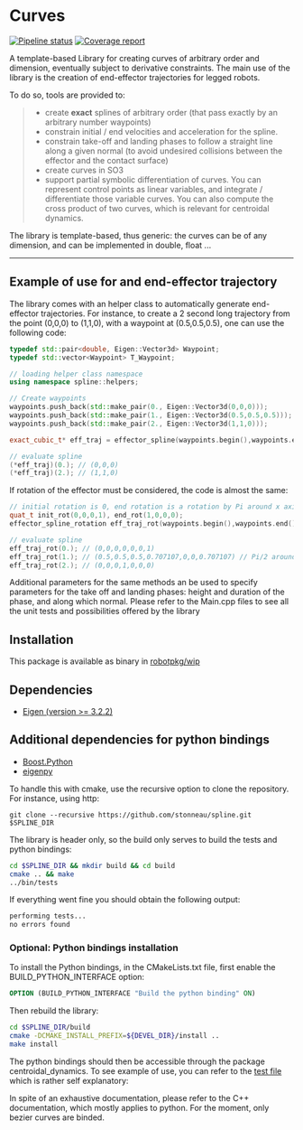 Curves
===================

[![Pipeline status](https://gepgitlab.laas.fr/loco-3d/curves/badges/master/pipeline.svg)](https://gepgitlab.laas.fr/loco-3d/curves/commits/master)
[![Coverage report](https://gepgitlab.laas.fr/loco-3d/curves/badges/master/coverage.svg?job=doc-coverage)](http://projects.laas.fr/gepetto/doc/loco-3d/curves/master/coverage/)


A template-based Library for creating curves of arbitrary order and dimension, eventually subject to derivative constraints. The main use of the library is the creation of end-effector trajectories for legged robots.

To do so, tools are provided to:
> - create **exact** splines of arbitrary order (that pass exactly by an arbitrary number waypoints)
> - constrain initial / end velocities and acceleration for the spline.
> - constrain take-off and landing phases to follow a straight line along a given normal (to avoid undesired collisions between the effector and the contact surface)
> - create curves in SO3
> - support partial symbolic differentiation of curves. You can represent control points as linear variables, and integrate / differentiate those variable curves. You can also compute the cross product of two curves, which is relevant for centroidal dynamics.


The library is template-based, thus generic:  the curves can be of any dimension, and can be implemented in double, float  ...


----------
Example of use for and end-effector trajectory
-------------
The library comes with an helper class to automatically generate end-effector trajectories.
For instance, to create a 2 second long trajectory from the point (0,0,0) to (1,1,0), with a waypoint
at (0.5,0.5,0.5), one can use the following code:

```cpp
typedef std::pair<double, Eigen::Vector3d> Waypoint;
typedef std::vector<Waypoint> T_Waypoint;

// loading helper class namespace
using namespace spline::helpers;

// Create waypoints
waypoints.push_back(std::make_pair(0., Eigen::Vector3d(0,0,0)));
waypoints.push_back(std::make_pair(1., Eigen::Vector3d(0.5,0.5,0.5)));
waypoints.push_back(std::make_pair(2., Eigen::Vector3d(1,1,0)));

exact_cubic_t* eff_traj = effector_spline(waypoints.begin(),waypoints.end());

// evaluate spline
(*eff_traj)(0.); // (0,0,0)
(*eff_traj)(2.); // (1,1,0)
```
If rotation of the effector must be considered, the code is almost the same:

```cpp
// initial rotation is 0, end rotation is a rotation by Pi around x axis
quat_t init_rot(0,0,0,1), end_rot(1,0,0,0);
effector_spline_rotation eff_traj_rot(waypoints.begin(),waypoints.end(), init_quat, end_quat);

// evaluate spline
eff_traj_rot(0.); // (0,0,0,0,0,0,1)
eff_traj_rot(1.); // (0.5,0.5,0.5,0.707107,0,0,0.707107) // Pi/2 around x axis
eff_traj_rot(2.); // (0,0,0,1,0,0,0)
```

Additional parameters for the same methods an be used to specify parameters for the take off and
landing phases: height and duration of the phase, and along which normal.
Please refer to the Main.cpp files to see all the unit tests and possibilities offered by the library

Installation
-------------

This package is available as binary in [robotpkg/wip](http://robotpkg.openrobots.org/robotpkg-wip.html)

## Dependencies
* [Eigen (version >= 3.2.2)](http://eigen.tuxfamily.org/index.php?title=Main_Page)

## Additional dependencies for python bindings
* [Boost.Python](http://www.boost.org/doc/libs/1_63_0/libs/python/doc/html/index.html)
* [eigenpy](https://github.com/stack-of-tasks/eigenpy)

To handle this with cmake, use the recursive option to clone the repository.
For instance, using http:
```
git clone --recursive https://github.com/stonneau/spline.git $SPLINE_DIR
```
The library is header only, so the build only serves to build the tests and python bindings:

```sh
cd $SPLINE_DIR && mkdir build && cd build
cmake .. && make
../bin/tests
```

If everything went fine you should obtain the following output:
```sh
performing tests...
no errors found
```
### Optional: Python bindings installation
To install the Python bindings, in the CMakeLists.txt file, first enable the BUILD_PYTHON_INTERFACE option:
```cmake
OPTION (BUILD_PYTHON_INTERFACE "Build the python binding" ON)
```

Then rebuild the library:
```sh
cd $SPLINE_DIR/build
cmake -DCMAKE_INSTALL_PREFIX=${DEVEL_DIR}/install ..
make install
```
The python bindings should then be accessible through the package centroidal_dynamics.
To see example of use, you can refer to the [test file](https://github.com/stonneau/spline/blob/master/python/test/test.py)
which is rather self explanatory:

In spite of an exhaustive documentation, please refer to the C++ documentation, which mostly applies
to python. For the moment, only bezier curves are binded.
